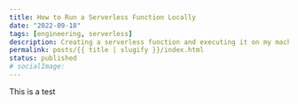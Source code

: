 ```yaml
---
title: How to Run a Serverless Function Locally
date: "2022-09-18"
tags: [engineering, serverless]
description: Creating a serverless function and executing it on my machine.
permalink: posts/{{ title | slugify }}/index.html
status: published
# socialImage:
---
```


This is a test
